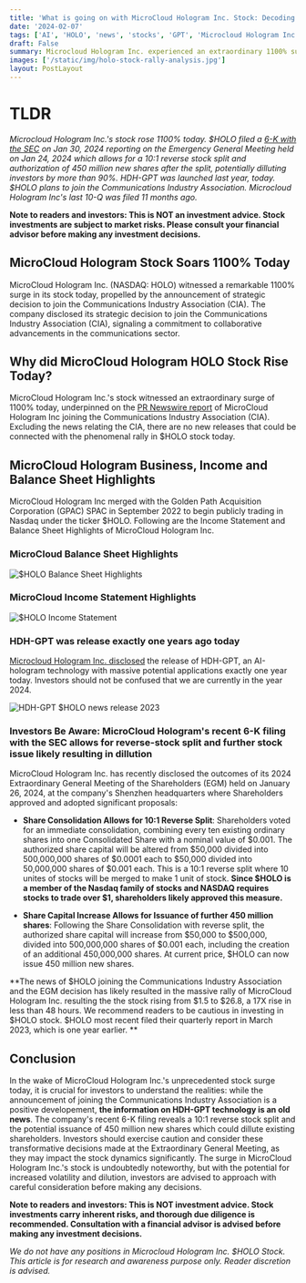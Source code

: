 ```yaml
---
title: 'What is going on with MicroCloud Hologram Inc. Stock: Decoding Recent Events Surrounding $HOLO Stock'
date: '2024-02-07'
tags: ['AI', 'HOLO', 'news', 'stocks', 'GPT', 'Microcloud Hologram Inc', 'SPAC']
draft: False
summary: Microcloud Hologram Inc. experienced an extraordinary 1100% surge in its stock value, driven by key developments outlined in the Form 6-K submitted to the SEC on January 30, 2024. This filing divulged outcomes from the pivotal Emergency General Meeting on January 24, 2024. $HOLO recently joined the CIA. Dive deep into $HOLO stock in this article.
images: ['/static/img/holo-stock-rally-analysis.jpg']
layout: PostLayout
---
```


<TOCInline toc={props.toc} asDisclosure toHeading={3} />

# TLDR

_Microcloud Hologram Inc.'s stock rose 1100% today. \$HOLO filed a [6-K with the SEC](https://www.sec.gov/Archives/edgar/data/1841209/000182912624000550/microcloud_ex99-1.htm) on Jan 30, 2024 reporting on the Emergency General Meeting held on Jan 24, 2024 which allows for a 10:1 reverse stock split and authorization of 450 million new shares after the split, potentially dilluting investors by more than 90%. HDH-GPT was launched last year, today. $HOLO plans to join the Communications Industry Association. Microcloud Hologram Inc's last 10-Q was filed 11 months ago._

**Note to readers and investors: This is NOT an investment advice. Stock investments are subject to market risks. Please consult your financial advisor before making any investment decisions.**

## MicroCloud Hologram Stock Soars 1100% Today

MicroCloud Hologram Inc. (NASDAQ: HOLO) witnessed a remarkable 1100% surge in its stock today, propelled by the announcement of strategic decision to join the Communications Industry Association (CIA).
The company disclosed its strategic decision to join the Communications Industry Association (CIA), signaling a commitment to collaborative advancements in the communications sector.

## Why did MicroCloud Hologram HOLO Stock Rise Today?

MicroCloud Hologram Inc.'s stock witnessed an extraordinary surge of 1100% today, underpinned on the [PR Newswire report](https://www.prnewswire.com/news-releases/microcloud-hologram-planned-to-join-the-communications-industry-association-302055845.html) of MicroCloud Hologram Inc joining the Communications Industry Association (CIA).
Excluding the news relating the CIA, there are no new releases that could be connected with the phenomenal rally in \$HOLO stock today.

## MicroCloud Hologram Business, Income and Balance Sheet Highlights

MicroCloud Hologram Inc merged with the Golden Path Acquisition Corporation (GPAC) SPAC in September 2022 to begin publicly trading in Nasdaq under the ticker \$HOLO.
Following are the Income Statement and Balance Sheet Highlights of MicroCloud Hologram Inc.

### MicroCloud Balance Sheet Highlights

![$HOLO Balance Sheet Highlights](/static/img/holo-balance-sheet-insights.png)

### MicroCloud Income Statement Highlights

![$HOLO Income Statement](/static/img/holo-income-statement-insights.png)

### HDH-GPT was release exactly one years ago today

[Microcloud Hologram Inc. disclosed](http://ir.mcholo.com/index.php/News/release_view/id/65) the release of HDH-GPT, an AI-hologram technology with massive potential applications exactly one year today. Investors should not be confused that we are currently in the year 2024.

![HDH-GPT $HOLO news release 2023 ](/static/img/HDH-GPT-news.jpg)

### Investors Be Aware: MicroCloud Hologram's recent 6-K filing with the SEC allows for reverse-stock split and further stock issue likely resulting in dillution

MicroCloud Hologram Inc. has recently disclosed the outcomes of its 2024 Extraordinary General Meeting of the Shareholders (EGM) held on January 26, 2024, at the company's Shenzhen headquarters where Shareholders approved and adopted significant proposals:

- **Share Consolidation Allows for 10:1 Reverse Split**: Shareholders voted for an immediate consolidation, combining every ten existing ordinary shares into one Consolidated Share with a nominal value of \$0.001. The authorized share capital will be altered from \$50,000 divided into 500,000,000 shares of \$0.0001 each to \$50,000 divided into 50,000,000 shares of \$0.001 each. This is a 10:1 reverse split where 10 unites of stocks will be merged to make 1 unit of stock. **Since \$HOLO is a member of the Nasdaq family of stocks and NASDAQ requires stocks to trade over $1, shareholders likely approved this measure.**

- **Share Capital Increase Allows for Issuance of further 450 million shares**: Following the Share Consolidation with reverse split, the authorized share capital will increase from \$50,000 to \$500,000, divided into 500,000,000 shares of \$0.001 each, including the creation of an additional 450,000,000 shares. At current price, $HOLO can now issue 450 million new shares.

**The news of \$HOLO joining the Communications Industry Association and the EGM decision has likely resulted in the massive rally of MicroCloud Hologram Inc. resulting the the stock rising from \$1.5 to \$26.8, a 17X rise in less than 48 hours. We recommend readers to be cautious in investing in \$HOLO stock. \$HOLO most recent filed their quarterly report in March 2023, which is one year earlier. **

## Conclusion

In the wake of MicroCloud Hologram Inc.'s unprecedented stock surge today, it is crucial for investors to understand the realities: while the announcement of joining the Communications Industry Association is a positive developement, **the information on HDH-GPT technology is an old news**. The company's recent 6-K filing reveals a 10:1 reverse stock split and the potential issuance of 450 million new shares which could dillute existing shareholders. Investors should exercise caution and consider these transformative decisions made at the Extraordinary General Meeting, as they may impact the stock dynamics significantly. The surge in MicroCloud Hologram Inc.'s stock is undoubtedly noteworthy, but with the potential for increased volatility and dilution, investors are advised to approach with careful consideration before making any decisions.

**Note to readers and investors: This is NOT investment advice. Stock investments carry inherent risks, and thorough due diligence is recommended. Consultation with a financial advisor is advised before making any investment decisions.**

_We do not have any positions in Microcloud Hologram Inc. \$HOLO Stock. This article is for research and awareness purpose only. Reader discretion is advised._
